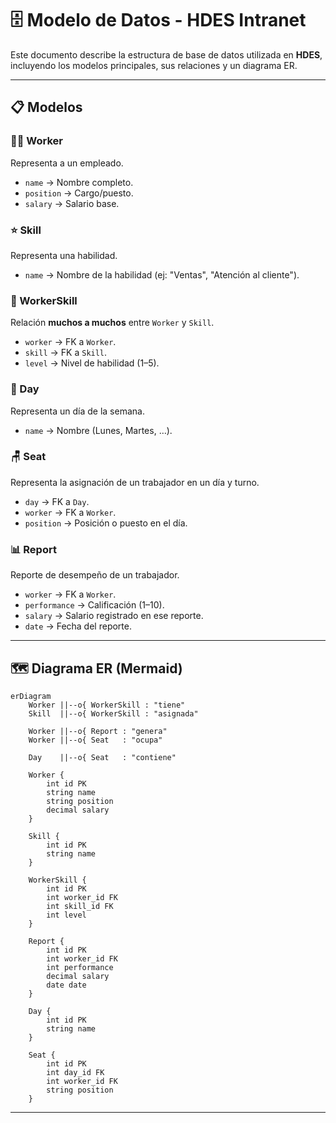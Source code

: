 # 🗄️ Modelo de Datos - HDES Intranet

Este documento describe la estructura de base de datos utilizada en **HDES**, incluyendo los modelos principales, sus relaciones y un diagrama ER.

---

## 📋 Modelos

### 👩‍💼 Worker
Representa a un empleado.
- `name` → Nombre completo.
- `position` → Cargo/puesto.
- `salary` → Salario base.

### ⭐ Skill
Representa una habilidad.
- `name` → Nombre de la habilidad (ej: "Ventas", "Atención al cliente").

### 🔗 WorkerSkill
Relación **muchos a muchos** entre `Worker` y `Skill`.
- `worker` → FK a `Worker`.
- `skill` → FK a `Skill`.
- `level` → Nivel de habilidad (1–5).

### 📅 Day
Representa un día de la semana.
- `name` → Nombre (Lunes, Martes, …).

### 🪑 Seat
Representa la asignación de un trabajador en un día y turno.
- `day` → FK a `Day`.
- `worker` → FK a `Worker`.
- `position` → Posición o puesto en el día.

### 📊 Report
Reporte de desempeño de un trabajador.
- `worker` → FK a `Worker`.
- `performance` → Calificación (1–10).
- `salary` → Salario registrado en ese reporte.
- `date` → Fecha del reporte.

---

## 🗺️ Diagrama ER (Mermaid)

```mermaid
erDiagram
    Worker ||--o{ WorkerSkill : "tiene"
    Skill  ||--o{ WorkerSkill : "asignada"

    Worker ||--o{ Report : "genera"
    Worker ||--o{ Seat   : "ocupa"

    Day    ||--o{ Seat   : "contiene"

    Worker {
        int id PK
        string name
        string position
        decimal salary
    }

    Skill {
        int id PK
        string name
    }

    WorkerSkill {
        int id PK
        int worker_id FK
        int skill_id FK
        int level
    }

    Report {
        int id PK
        int worker_id FK
        int performance
        decimal salary
        date date
    }

    Day {
        int id PK
        string name
    }

    Seat {
        int id PK
        int day_id FK
        int worker_id FK
        string position
    }
```

---

